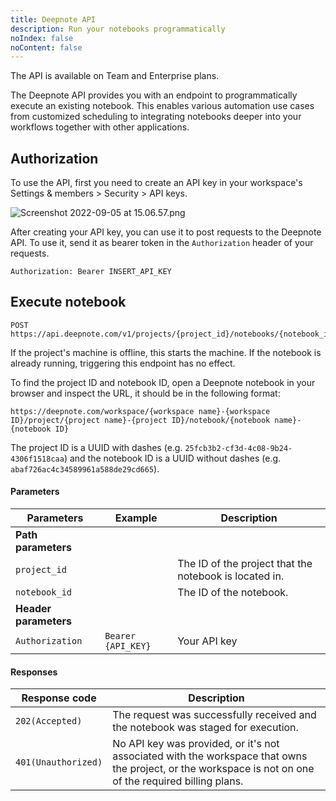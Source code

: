 ```yaml
---
title: Deepnote API
description: Run your notebooks programmatically
noIndex: false
noContent: false
---
```


<Callout status="info">
The API is available on Team and Enterprise plans.
</Callout>

The Deepnote API provides you with an endpoint to programmatically execute an existing notebook. This enables various automation use cases from customized scheduling to integrating notebooks deeper into your workflows together with other applications.

## Authorization

To use the API, first you need to create an API key in your workspace's Settings & members > Security > API keys.

![Screenshot 2022-09-05 at 15.06.57.png](https://media.graphassets.com/50a8WERkR5ivtYVpUQO0)

After creating your API key, you can use it to post requests to the Deepnote API. To use it, send it as bearer token in the `Authorization` header of your requests.

```
Authorization: Bearer INSERT_API_KEY
```

## Execute notebook

```
POST https://api.deepnote.com/v1/projects/{project_id}/notebooks/{notebook_id}/execute
```

If the project's machine is offline, this starts the machine. If the notebook is already running, triggering this endpoint has no effect.

To find the project ID and notebook ID, open a Deepnote notebook in your browser and inspect the URL, it should be in the following format:

```
https://deepnote.com/workspace/{workspace name}-{workspace ID}/project/{project name}-{project ID}/notebook/{notebook name}-{notebook ID}
```

The project ID is a UUID with dashes (e.g. `25fcb3b2-cf3d-4c08-9b24-4306f1518caa`) and the notebook ID is a UUID without dashes (e.g. `abaf726ac4c34589961a588de29cd665`).

#### Parameters

| Parameters            | Example            | Description                                            |
| --------------------- | ------------------ | ------------------------------------------------------ |
| **Path parameters**   |
| `project_id`          |                    | The ID of the project that the notebook is located in. |
| `notebook_id`         |                    | The ID of the notebook.                                |
| **Header parameters** |                    |                                                        |
| `Authorization`       | `Bearer {API_KEY}` | Your API key                                           |

#### Responses

| Response code       | Description                                                                                                                                             |
| ------------------- | ------------------------------------------------------------------------------------------------------------------------------------------------------- |
| `202(Accepted)`     | The request was successfully received and the notebook was staged for execution.                                                                        |
| `401(Unauthorized)` | No API key was provided, or it's not associated with the workspace that owns the project, or the workspace is not on one of the required billing plans. |
